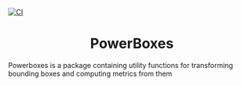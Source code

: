 [![CI](https://github.com/smirkey/powerboxes/actions/workflows/CI.yml/badge.svg)](https://github.com/smirkey/powerboxes/actions/workflows/CI.yml)

# <div align="center"> PowerBoxes </div>
Powerboxes is a package containing utility functions for transforming bounding boxes and computing metrics from them

